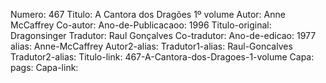 Numero: 467
Titulo: A Cantora dos Dragões 1º volume
Autor: Anne McCaffrey
Co-autor: 
Ano-de-Publicacaoo: 1996
Titulo-original: Dragonsinger
Tradutor: Raul Gonçalves
Co-tradutor: 
Ano-de-edicao: 1977
alias: Anne-McCaffrey
Autor2-alias: 
Tradutor1-alias: Raul-Goncalves
Tradutor2-alias: 
Titulo-link: 467-A-Cantora-dos-Dragoes-1-volume
Capa: 
pags: 
Capa-link: